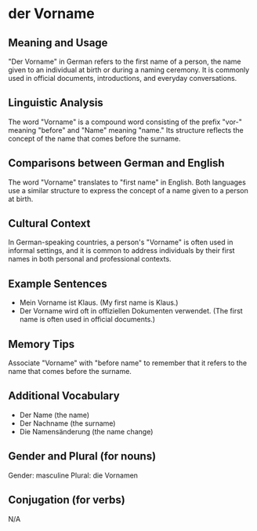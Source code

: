 # der Vorname
## Meaning and Usage
"Der Vorname" in German refers to the first name of a person, the name given to an individual at birth or during a naming ceremony. It is commonly used in official documents, introductions, and everyday conversations.

## Linguistic Analysis
The word "Vorname" is a compound word consisting of the prefix "vor-" meaning "before" and "Name" meaning "name." Its structure reflects the concept of the name that comes before the surname.

## Comparisons between German and English
The word "Vorname" translates to "first name" in English. Both languages use a similar structure to express the concept of a name given to a person at birth.

## Cultural Context
In German-speaking countries, a person's "Vorname" is often used in informal settings, and it is common to address individuals by their first names in both personal and professional contexts.

## Example Sentences
- Mein Vorname ist Klaus. (My first name is Klaus.)
- Der Vorname wird oft in offiziellen Dokumenten verwendet. (The first name is often used in official documents.)

## Memory Tips
Associate "Vorname" with "before name" to remember that it refers to the name that comes before the surname.

## Additional Vocabulary
- Der Name (the name)
- Der Nachname (the surname)
- Die Namensänderung (the name change)

## Gender and Plural (for nouns)
Gender: masculine
Plural: die Vornamen

## Conjugation (for verbs)
N/A